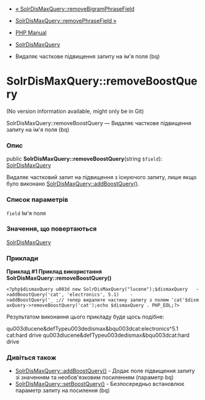 - [«
SolrDisMaxQuery::removeBigramPhraseField](solrdismaxquery.removebigramphrasefield.md)
- [SolrDisMaxQuery::removePhraseField
»](solrdismaxquery.removephrasefield.md)

- [PHP Manual](index.md)
- [SolrDisMaxQuery](class.solrdismaxquery.md)
- Видаляє часткове підвищення запиту на ім'я поля (bq)

# SolrDisMaxQuery::removeBoostQuery

(No version information available, might only be in Git)

SolrDisMaxQuery::removeBoostQuery — Видаляє часткове підвищення запиту
на ім'я поля (bq)

### Опис

public **SolrDisMaxQuery::removeBoostQuery**(string `$field`):
[SolrDisMaxQuery](class.solrdismaxquery.md)

Видаляє частковий запит на підвищення з існуючого запиту, лише якщо
було виконано
[SolrDisMaxQuery::addBoostQuery()](solrdismaxquery.addboostquery.md).

### Список параметрів

`field`
Ім'я поля

### Значення, що повертаються

[SolrDisMaxQuery](class.solrdismaxquery.md)

### Приклади

**Приклад #1 Приклад використання
**SolrDisMaxQuery::removeBoostQuery()****

`<?php$dismaxQuery u003d new SolrDisMaxQuery("lucene");$dismaxQuery   ->addBoostQuery('cat', 'electronics', 5.1)    ->addBoostQuery('_ ;// тепер видалите частину запиту з полем 'cat'$dismaxQuery->removeBoostQuery('cat');echo $dismaxQuery . PHP_EOL;?> `

Результатом виконання цього прикладу буде щось подібне:

qu003dlucene&defTypeu003dedismax&bqu003dcat:electronics^5.1 cat:hard drive
qu003dlucene&defTypeu003dedismax&bqu003dcat:hard drive

### Дивіться також

- [SolrDisMaxQuery::addBoostQuery()](solrdismaxquery.addboostquery.md) -
Додає поле підвищення запиту зі значенням та необов'язковим
посиленням (параметр bq)
- [SolrDisMaxQuery::setBoostQuery()](solrdismaxquery.setboostquery.md) -
Безпосередньо встановлює параметр запиту на посилення (bq)
